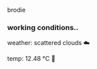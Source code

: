 brodie

<!--weather_start-->
### working conditions..

weather: scattered clouds ☁️

temp: 12.48 °C 👕

<!--weather_end-->
